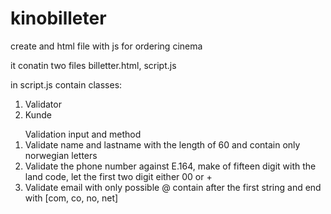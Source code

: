 # kinobilleter
create and html file with js for ordering cinema

it conatin two files billetter.html, script.js

in script.js contain 
classes: 
<ol>
  <li>Validator</li>
  <li>Kunde</li>
</ol>

<ol>
  Validation input and method
  <li>Validate name and lastname with the length of 60 and contain only norwegian letters</li>
  <li>Validate the phone number against E.164, make of fifteen digit with the land code, let the first two digit either 00 or +</li>
  <li>Validate email with only possible @ contain after the first string and end with [com, co, no, net]</li>
</ol>
